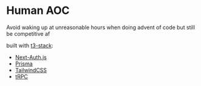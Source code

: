 # Human AOC

Avoid waking up at unreasonable hours when doing advent of code but still be competitive af

built with [t3-stack](https://github.com/t3-oss/create-t3-app):

- [Next-Auth.js](https://next-auth.js.org)
- [Prisma](https://prisma.io)
- [TailwindCSS](https://tailwindcss.com)
- [tRPC](https://trpc.io)

